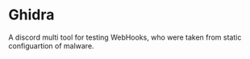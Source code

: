 # Ghidra
A discord multi tool for testing WebHooks, who were taken from static configuartion of malware.
